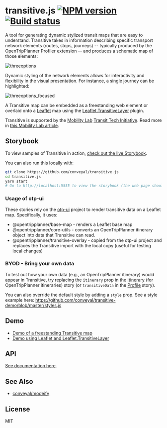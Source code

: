 # transitive.js [![NPM version][npm-image]][npm-url] [![Build status][travis-image]][travis-url]

A tool for generating dynamic stylized transit maps that are easy to understand. Transitive takes in information describing specific transport network elements (routes, stops, journeys) -- typically produced by the OpenTripPlanner Profiler extension -- and produces a schematic map of those elements:

![threeoptions](http://conveyal.com/img/transitive/threeoptions.png)

Dynamic styling of the network elements allows for interactivity and flexibility in the visual presentation. For instance, a single journey can be highlighted:

![threeoptions_focused](http://conveyal.com/img/transitive/threeoptions_focused.png)

A Transitive map can be embedded as a freestanding web element or overlaid onto a [Leaflet](http://leafletjs.com/) map using the [Leaflet.TransitiveLayer](https://github.com/conveyal/Leaflet.TransitiveLayer) plugin.

Transitive is supported by the [Mobility Lab](http://mobilitylab.org/) [Transit Tech Initiative](http://mobilitylab.org/tech/transit-tech-initiative/). Read more in [this Mobility Lab article](http://mobilitylab.org/2014/04/16/the-technology-behind-a-new-kind-of-travel-planning/).

## Storybook

To view samples of Transitive in action, [check out the live Storybook](https://s3.amazonaws.com/transitive.js/index.html).

You can also run this locally with:

```bash
git clone https://github.com/conveyal/transitive.js
cd transitive.js
yarn start
# Go to http://localhost:5555 to view the storybook (the web page should open automatically)
```

### Usage of otp-ui

These stories rely on the [otp-ui](https://github.com/opentripplanner/otp-ui)
project to render transitive data on a Leaflet map. Specifically, it uses:
- @opentripplanner/base-map - renders a Leaflet base map
- @opentripplanner/core-utils - converts an OpenTripPlanner itinerary object into
  data that Transitive can read.
- @opentripplanner/transitive-overlay - copied from the otp-ui project and
  replaces the Transitive import with the local copy (useful for testing local
  changes)

### BYOD - Bring your own data

To test out how your own data (e.g., an OpenTripPlanner itinerary) would appear in
Transitive, try replacing the `itinerary` prop in the [Itinerary](https://s3.amazonaws.com/transitive.js/index.html?path=/story/example-transitive--itinerary) (for OpenTripPlanner itineraries) story (or `transitiveData`
in the [Profile](https://s3.amazonaws.com/transitive.js/index.html?path=/story/example-transitive--profile)
story).

You can also override the default style by adding a `style` prop. See a style
example here: https://github.com/conveyal/transitive-demo/blob/master/styles.js

## Demo

* [Demo of a freestanding Transitive map](http://conveyal.github.io/transitive.js)
* [Demo using Leaflet and Leaflet.TransitiveLayer](http://conveyal.github.io/Leaflet.TransitiveLayer)

## API

[See documentation here](https://github.com/conveyal/transitive.js/wiki/API-Documentation).

## See Also

- [conveyal/modeify](https://github.com/conveyal/modeify)

## License

MIT

[npm-image]: https://img.shields.io/npm/v/transitive-js.svg?maxAge=2592000&style=flat-square
[npm-url]: https://www.npmjs.com/package/transitive-js
[travis-image]: https://img.shields.io/travis/conveyal/transitive.js.svg?style=flat-square
[travis-url]: https://travis-ci.org/conveyal/transitive.js
